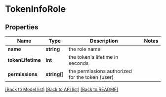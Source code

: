 # TokenInfoRole

## Properties
Name | Type | Description | Notes
------------ | ------------- | ------------- | -------------
**name** | **string** | the role name | 
**tokenLifetime** | **int** | the token&#39;s lifetime in seconds | 
**permissions** | **string[]** | the permissions authorized for the token (user) | 

[[Back to Model list]](../README.md#documentation-for-models) [[Back to API list]](../README.md#documentation-for-api-endpoints) [[Back to README]](../README.md)


